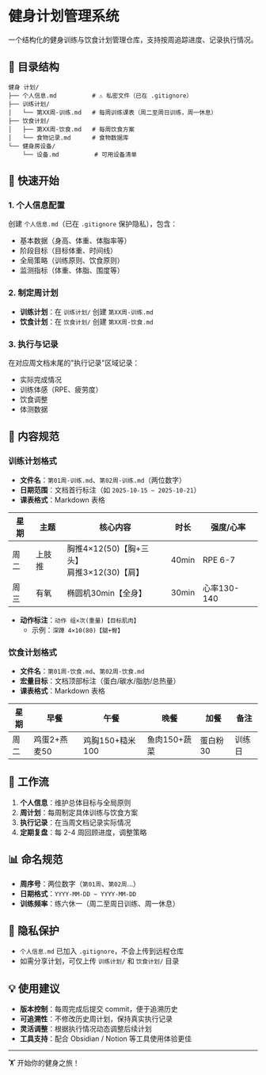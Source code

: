 # 健身计划管理系统

一个结构化的健身训练与饮食计划管理仓库，支持按周追踪进度、记录执行情况。

## 📁 目录结构

```
健身 计划/
├── 个人信息.md          # ⚠️ 私密文件（已在 .gitignore）
├── 训练计划/
│   └── 第XX周-训练.md   # 每周训练课表（周二至周日训练，周一休息）
├── 饮食计划/
│   ├── 第XX周-饮食.md   # 每周饮食方案
│   └── 食物记录.md      # 食物数据库
└── 健身房设备/
    └── 设备.md          # 可用设备清单
```

## 🚀 快速开始

### 1. 个人信息配置
创建 `个人信息.md`（已在 `.gitignore` 保护隐私），包含：
- 基本数据（身高、体重、体脂率等）
- 阶段目标（目标体重、时间线）
- 全局策略（训练原则、饮食原则）
- 监测指标（体重、体脂、围度等）

### 2. 制定周计划
- **训练计划**：在 `训练计划/` 创建 `第XX周-训练.md`
- **饮食计划**：在 `饮食计划/` 创建 `第XX周-饮食.md`

### 3. 执行与记录
在对应周文档末尾的"执行记录"区域记录：
- 实际完成情况
- 训练体感（RPE、疲劳度）
- 饮食调整
- 体测数据

## 📝 内容规范

### 训练计划格式
- **文件名**：`第01周-训练.md`、`第02周-训练.md`（两位数字）
- **日期范围**：文档首行标注（如 `2025-10-15 ~ 2025-10-21`）
- **课表格式**：Markdown 表格

| 星期 | 主题 | 核心内容 | 时长 | 强度/心率 |
|------|------|----------|------|-----------|
| 周二 | 上肢推 | 胸推4×12(50)【胸+三头】<br>肩推3×12(30)【肩】 | 40min | RPE 6-7 |
| 周三 | 有氧 | 椭圆机30min【全身】 | 30min | 心率130-140 |

- **动作标注**：`动作 组×次(重量)【目标肌肉】`
  - 示例：`深蹲 4×10(80)【腿+臀】`

### 饮食计划格式
- **文件名**：`第01周-饮食.md`、`第02周-饮食.md`
- **宏量目标**：文档顶部标注（蛋白/碳水/脂肪/总热量）
- **课表格式**：Markdown 表格

| 星期 | 早餐 | 午餐 | 晚餐 | 加餐 | 备注 |
|------|------|------|------|------|------|
| 周二 | 鸡蛋2+燕麦50 | 鸡胸150+糙米100 | 鱼肉150+蔬菜 | 蛋白粉30 | 训练日 |

## 🔄 工作流

1. **个人信息**：维护总体目标与全局原则
2. **周计划**：每周制定具体训练与饮食方案
3. **执行记录**：在当周文档记录实际情况
4. **定期复盘**：每 2-4 周回顾进度，调整策略

## 📊 命名规范

- **周序号**：两位数字（`第01周`、`第02周`…）
- **日期格式**：`YYYY-MM-DD ~ YYYY-MM-DD`
- **训练频率**：练六休一（周二至周日训练、周一休息）

## 🔐 隐私保护

- `个人信息.md` 已加入 `.gitignore`，不会上传到远程仓库
- 如需分享计划，可仅上传 `训练计划/` 和 `饮食计划/` 目录

## 💡 使用建议

- **版本控制**：每周完成后提交 commit，便于追溯历史
- **可追溯性**：不修改历史周计划，保持真实执行记录
- **灵活调整**：根据执行情况动态调整后续计划
- **工具支持**：配合 Obsidian / Notion 等工具使用体验更佳

---

🏋️ 开始你的健身之旅！

